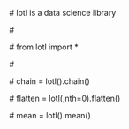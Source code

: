 \# lotl is a data science library

\#

\# from lotl import \*

\#

\# chain = lotl(<list or tuple>).chain()

\# flatten = lotl(<list or tuple>,nth=0).flatten()

\# mean = lotl(<list or tuple>).mean()

